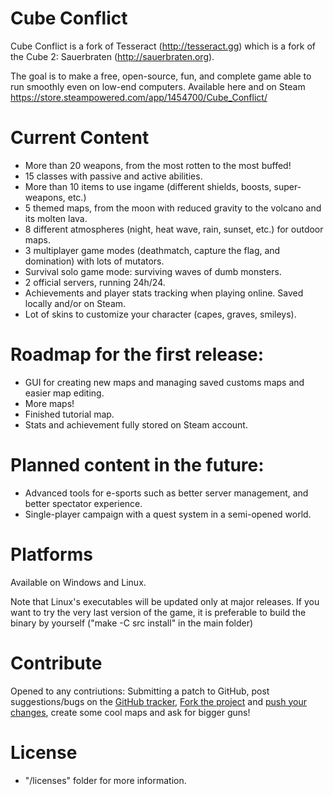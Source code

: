 # Cube Conflict

Cube Conflict is a fork of Tesseract (http://tesseract.gg) which is a fork of the Cube 2: Sauerbraten (http://sauerbraten.org).

The goal is to make a free, open-source, fun, and complete game able to run smoothly even on low-end computers.
Available here and on Steam https://store.steampowered.com/app/1454700/Cube_Conflict/

# Current Content
- More than 20 weapons, from the most rotten to the most buffed!
- 15 classes with passive and active abilities.
- More than 10 items to use ingame (different shields, boosts, super-weapons, etc.)
- 5 themed maps, from the moon with reduced gravity to the volcano and its molten lava.
- 8 different atmospheres (night, heat wave, rain, sunset, etc.) for outdoor maps.
- 3 multiplayer game modes (deathmatch, capture the flag, and domination) with lots of mutators.
- Survival solo game mode: surviving waves of dumb monsters.
- 2 official servers, running 24h/24.
- Achievements and player stats tracking when playing online. Saved locally and/or on Steam.
- Lot of skins to customize your character (capes, graves, smileys).

# Roadmap for the first release:
- GUI for creating new maps and managing saved customs maps and easier map editing.
- More maps!
- Finished tutorial map.
- Stats and achievement fully stored on Steam account.

# Planned content in the future:
- Advanced tools for e-sports such as better server management, and better spectator experience.
- Single-player campaign with a quest system in a semi-opened world.

# Platforms
Available on Windows and Linux.

Note that Linux's executables will be updated only at major releases. If you want to try the
very last version of the game, it is preferable to build the binary by yourself
("make -C src install" in the main folder)

# Contribute
Opened to any contriutions: Submitting a patch to GitHub, post suggestions/bugs on the [GitHub tracker](https://github.com/CubeConflict/Cube-Conflict/issues), 
[Fork the project](https://github.com/CubeConflict/Cube-Conflict/fork) and [push your changes](https://github.com/CubeConflict/Cube-Conflict/pulls),
create some cool maps and ask for bigger guns!

# License
- "/licenses" folder for more information.